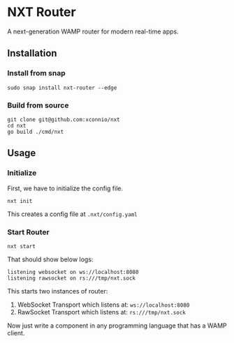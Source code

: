 # NXT Router

A next-generation WAMP router for modern real-time apps.

## Installation

### Install from snap

```shell
sudo snap install nxt-router --edge
```

### Build from source

```shell
git clone git@github.com:xconnio/nxt
cd nxt
go build ./cmd/nxt
```

## Usage

### Initialize

First, we have to initialize the config file.
```shell
nxt init
```

This creates a config file at `.nxt/config.yaml`

### Start Router

```shell
nxt start
```
That should show below logs:

```shell
listening websocket on ws://localhost:8080
listening rawsocket on rs:///tmp/nxt.sock
```

This starts two instances of router:  

1. WebSocket Transport which listens at: `ws://localhost:8080`
2. RawSocket Transport which listens at: `rs:///tmp/nxt.sock`

Now just write a component in any programming language that has a WAMP client.
